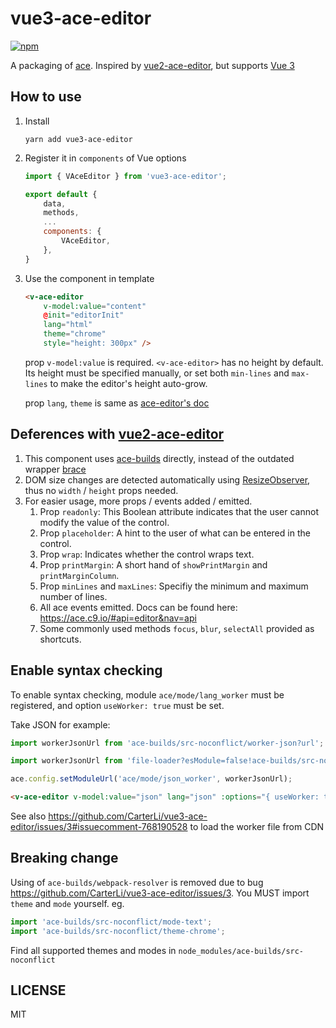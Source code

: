 vue3-ace-editor
====================


[![npm](https://img.shields.io/npm/v/vue3-ace-editor.svg)](https://www.npmjs.com/package/vue3-ace-editor)


A packaging of [ace](https://ace.c9.io/). Inspired by [vue2-ace-editor](https://github.com/chairuosen/vue2-ace-editor), but supports [Vue 3](https://github.com/vuejs/vue-next)

## How to use

1. Install

    ```shell
    yarn add vue3-ace-editor
    ```

2. Register it in `components` of Vue options

    ```js
    import { VAceEditor } from 'vue3-ace-editor';

    export default {
        data,
        methods,
        ...
        components: {
            VAceEditor,
        },
    }
    ```

3. Use the component in template

    ```html
    <v-ace-editor
        v-model:value="content"
        @init="editorInit"
        lang="html"
        theme="chrome"
        style="height: 300px" />
    ```

    prop `v-model:value` is required. `<v-ace-editor>` has no height by default. Its height must be specified manually, or set both `min-lines` and `max-lines` to make the editor's height auto-grow.

    prop `lang`, `theme` is same as [ace-editor's doc](https://github.com/ajaxorg/ace)

## Deferences with [vue2-ace-editor](https://github.com/chairuosen/vue2-ace-editor)

1. This component uses [ace-builds](https://www.npmjs.com/package/ace-builds) directly, instead of the outdated wrapper [brace](https://www.npmjs.com/package/brace)
1. DOM size changes are detected automatically using [ResizeObserver](resize-observer-polyfill), thus no `width` / `height` props needed.
1. For easier usage, more props / events added / emitted.
    1. Prop `readonly`: This Boolean attribute indicates that the user cannot modify the value of the control.
    1. Prop `placeholder`: A hint to the user of what can be entered in the control.
    1. Prop `wrap`: Indicates whether the control wraps text.
    1. Prop `printMargin`: A short hand of `showPrintMargin` and `printMarginColumn`.
    1. Prop `minLines` and `maxLines`: Specifiy the minimum and maximum number of lines.
    1. All ace events emitted. Docs can be found here: <https://ace.c9.io/#api=editor&nav=api>
    1. Some commonly used methods `focus`, `blur`, `selectAll` provided as shortcuts.

## Enable syntax checking

To enable syntax checking, module `ace/mode/lang_worker` must be registered, and option `useWorker: true` must be set.

Take JSON for example:

```ts
import workerJsonUrl from 'ace-builds/src-noconflict/worker-json?url'; // For vite

import workerJsonUrl from 'file-loader?esModule=false!ace-builds/src-noconflict/worker-json.js'; // For webpack / vue-cli

ace.config.setModuleUrl('ace/mode/json_worker', workerJsonUrl);
```

```html
<v-ace-editor v-model:value="json" lang="json" :options="{ useWorker: true }" />
```

See also https://github.com/CarterLi/vue3-ace-editor/issues/3#issuecomment-768190528 to load the worker file from CDN

## Breaking change

Using of `ace-builds/webpack-resolver` is removed due to bug https://github.com/CarterLi/vue3-ace-editor/issues/3. You MUST import `theme` and `mode` yourself. eg.

```js
import 'ace-builds/src-noconflict/mode-text';
import 'ace-builds/src-noconflict/theme-chrome';
```

Find all supported themes and modes in `node_modules/ace-builds/src-noconflict`

## LICENSE

MIT
